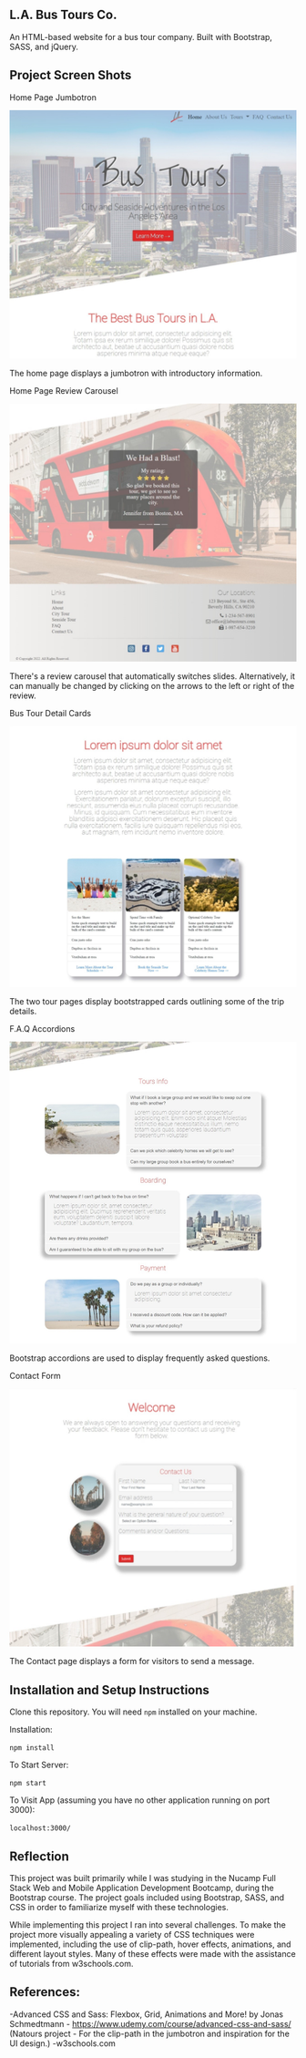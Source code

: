 ## L.A. Bus Tours Co.

An HTML-based website for a bus tour company. Built with Bootstrap, SASS, and jQuery.

## Project Screen Shots 



Home Page Jumbotron

![Home Page Jumbotron](img/img-readme/bus-home-jumbotron.jpeg "The home page displays a jumbotron with introductory information.")

The home page displays a jumbotron with introductory information.



Home Page Review Carousel

![Home Page Review Carousel](img/img-readme/bus-home-review-carousel.jpeg "There's a review carousel that automatically switches slides. Alternatively, it can manually be changed by clicking on the arrows to the left or right of the review.")

There's a review carousel that automatically switches slides. Alternatively, it can manually be changed by clicking on the arrows to the left or right of the review.



Bus Tour Detail Cards

![Bus Tour Detail Cards](img/img-readme/bus-tour-cards.jpeg "The two tour pages display bootstrapped cards outlining some of the trip details.")

The two tour pages display bootstrapped cards outlining some of the trip details.



F.A.Q Accordions

![F.A.Q Accordions](img/img-readme/bus-faq-accordions.jpeg "Bootstrap accordions are used to display frequently asked questions.")

Bootstrap accordions are used to display frequently asked questions.



Contact Form

![Contact Form](img/img-readme/bus-form.jpeg "The Contact page displays a form for visitors to send a message.")

The Contact page displays a form for visitors to send a message.



## Installation and Setup Instructions

Clone this repository. You will need `npm` installed on your machine.  

Installation:

`npm install`   

To Start Server:

`npm start`  

To Visit App (assuming you have no other application running on port 3000):

`localhost:3000/`  

## Reflection 

This project was built primarily while I was studying in the Nucamp Full Stack Web and Mobile Application Development Bootcamp, during the Bootstrap course. The project goals included using Bootstrap, SASS, and CSS in order to familiarize myself with these technologies. 

While implementing this project I ran into several challenges. To make the project more visually appealing a variety of CSS techniques were implemented, including the use of clip-path, hover effects, animations, and different layout styles. Many of these effects were made with the assistance of tutorials from w3schools.com. 


## References:

-Advanced CSS and Sass: Flexbox, Grid, Animations and More! by Jonas Schmedtmann - https://www.udemy.com/course/advanced-css-and-sass/ (Natours project - For the clip-path in the jumbotron and inspiration for the UI design.)
-w3schools.com 
